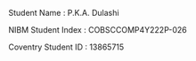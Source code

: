 Student Name : P.K.A. Dulashi

NIBM Student Index : COBSCCOMP4Y222P-026

Coventry Student ID : 13865715
